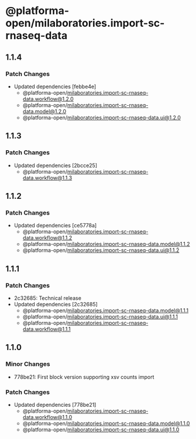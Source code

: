 # @platforma-open/milaboratories.import-sc-rnaseq-data

## 1.1.4

### Patch Changes

- Updated dependencies [febbe4e]
  - @platforma-open/milaboratories.import-sc-rnaseq-data.workflow@1.2.0
  - @platforma-open/milaboratories.import-sc-rnaseq-data.model@1.2.0
  - @platforma-open/milaboratories.import-sc-rnaseq-data.ui@1.2.0

## 1.1.3

### Patch Changes

- Updated dependencies [2bcce25]
  - @platforma-open/milaboratories.import-sc-rnaseq-data.workflow@1.1.3

## 1.1.2

### Patch Changes

- Updated dependencies [ce5778a]
  - @platforma-open/milaboratories.import-sc-rnaseq-data.workflow@1.1.2
  - @platforma-open/milaboratories.import-sc-rnaseq-data.model@1.1.2
  - @platforma-open/milaboratories.import-sc-rnaseq-data.ui@1.1.2

## 1.1.1

### Patch Changes

- 2c32685: Technical release
- Updated dependencies [2c32685]
  - @platforma-open/milaboratories.import-sc-rnaseq-data.model@1.1.1
  - @platforma-open/milaboratories.import-sc-rnaseq-data.ui@1.1.1
  - @platforma-open/milaboratories.import-sc-rnaseq-data.workflow@1.1.1

## 1.1.0

### Minor Changes

- 778be21: First block version supporting xsv counts import

### Patch Changes

- Updated dependencies [778be21]
  - @platforma-open/milaboratories.import-sc-rnaseq-data.workflow@1.1.0
  - @platforma-open/milaboratories.import-sc-rnaseq-data.model@1.1.0
  - @platforma-open/milaboratories.import-sc-rnaseq-data.ui@1.1.0
